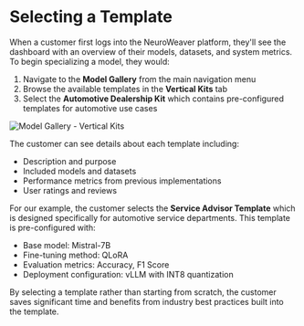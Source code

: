 # Selecting a Template

When a customer first logs into the NeuroWeaver platform, they'll see the dashboard with an overview of their models, datasets, and system metrics. To begin specializing a model, they would:

1. Navigate to the **Model Gallery** from the main navigation menu
2. Browse the available templates in the **Vertical Kits** tab
3. Select the **Automotive Dealership Kit** which contains pre-configured templates for automotive use cases

![Model Gallery - Vertical Kits](https://i.ibb.co/Jt9BNLF/model-gallery-mockup.jpg)

The customer can see details about each template including:
- Description and purpose
- Included models and datasets
- Performance metrics from previous implementations
- User ratings and reviews

For our example, the customer selects the **Service Advisor Template** which is designed specifically for automotive service departments. This template is pre-configured with:
- Base model: Mistral-7B
- Fine-tuning method: QLoRA
- Evaluation metrics: Accuracy, F1 Score
- Deployment configuration: vLLM with INT8 quantization

By selecting a template rather than starting from scratch, the customer saves significant time and benefits from industry best practices built into the template.